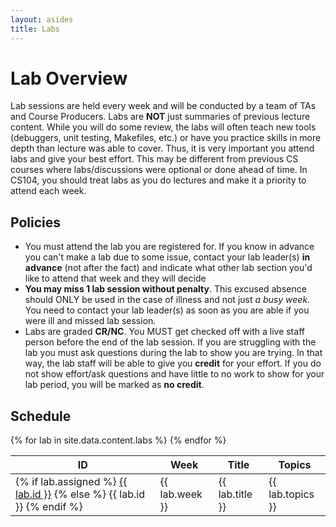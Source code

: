 ```yaml
---
layout: asides
title: Labs
---
```


# Lab Overview

Lab sessions are held every week and will be conducted by a team of TAs and Course Producers.  Labs are **NOT** just summaries of previous lecture content.  While you will do some review, the labs will often teach new tools (debuggers, unit testing, Makefiles, etc.) or have you practice skills in more depth than lecture was able to cover.  Thus, it is very important you attend labs and give your best effort.  This may be different from previous CS courses where labs/discussions were optional or done ahead of time. In CS104, you should treat labs as you do lectures and make it a priority to attend each week.

## Policies

 - You must attend the lab you are registered for.  If you know in advance you can't make a lab due to some issue, contact your lab leader(s) **in advance** (not after the fact) and indicate what other lab section you'd like to attend that week and they will decide 
 - **You may miss 1 lab session without penalty**.  This excused absence should ONLY be used in the case of illness and not just *a busy week*.  You need to contact your lab leader(s) as soon as you are able if you were ill and missed lab session.
 - Labs are graded **CR/NC**.  You MUST get checked off with a live staff person before the end of the lab session.  If you are struggling with the lab you must ask questions during the lab to show you are trying.  In that way, the lab staff will be able to give you **credit** for your effort.  If you do not show effort/ask questions and have little to no work to show for your lab period, you will be marked as **no credit**.  
 
## Schedule

<table class="standard assignments hover click">
  <thead>
    <tr>
      <th>ID</th>
      <th>Week</th>
      <th>Title</th>
      <th>Topics</th>
    </tr>
  </thead>
  <tbody>
    {% for lab in site.data.content.labs %}
    <tr
      {% if lab.assigned %}
      onclick="window.location = '{{ site.baseurl }}/labs/{{ lab.id }}'"
      {% else %}
      class="disabled"
      {% endif %}
    >
      <td>
        {% if lab.assigned %}
        <a href="{{ site.baseurl }}/labs/{{ lab.id }}">{{ lab.id }}</a>
        {% else %}
        {{ lab.id }}
        {% endif %}
      </td>
      <td>{{ lab.week }}</td>
      <td>{{ lab.title }}</td>
      <td>{{ lab.topics }}</td>
    </tr>
    {% endfor %}
  </tbody>
</table>
